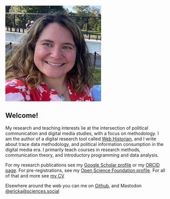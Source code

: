 ![picture](me_wh_300.png)

## Welcome!

My research and teaching interests lie at the intersection of political communication and digital media studies, with a focus on methodology. I am the author of a digital research tool called [Web Historian](http:/www.webhistorian.org), and I write about trace data methodology, and political information consumption in the digital media era. I primarily teach courses in research methods, communication theory, and introductory programming and data analysis.

For my research publications see my [Google Scholar profile](https://scholar.google.com/citations?user=H5mrkAkAAAAJ&hl=en) or my [ORCID page](https://orcid.org/0000-0002-5029-8269). For pre-registrations, see my [Open Science Foundation profile](https://osf.io/q34xp/). For all of that and more see [my CV](emt-cv-web.pdf)

Elsewhere around the web you can me on [Github](https://github.com/erickaakcire/), and Mastodon <a rel="me" href="https://sciences.social/@ericka">@ericka@sciences.social</a>
